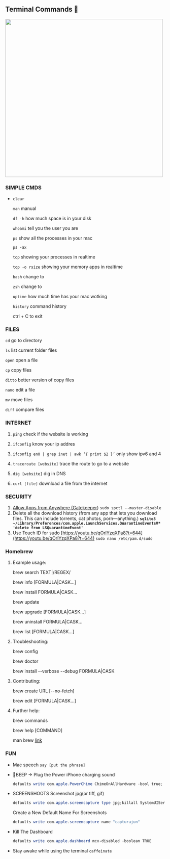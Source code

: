 ## Terminal Commands 📼

 <img src="https://media0.giphy.com/media/Rd7pEbE7rjZz8vySuU/200w.webp?cid=ecf05e4785rhz7hf3ft9pkpaq2f0gd463xmanfhaw74tfu3s&rid=200w.webp&ct=g" width="496" />

### SIMPLE CMDS

- `clear`

  `man` manual

  `df -h` how much space is in your disk

  `whoami` tell you the user you are

  `ps` show all the processes in your mac

  `ps -ax`

  `top` showing your processes in realtime

  `top -o rsize` showing your memory apps in realtime

  `bash` change to

  `zsh` change to

  `uptime` how much time has your mac wotking

  `history` command history

  ctrl + C to exit

### FILES

`cd` go to directory

`ls` list current folder files

`open` open a file

`cp` copy files

`ditto` better version of copy files

`nano` edit a file

`mv` move files

`diff` compare files

### INTERNET

1. `ping` check if the website is working

1. `ifconfig` know your ip addres

1. `ifconfig en0 | grep inet | awk ‘{ print $2 }’` only show ipv6 and 4

1. `traceroute [website]` trace the route to go to a website

1. `dig [website]` dig in DNS

1. `curl [file]` download a file from the internet

### SECURITY

1. [Allow Apps from Anywhere (Gatekeeper](http://osxdaily.com/2016/09/27/allow-apps-from-anywhere-macos-gatekeeper/))
   `sudo spctl --master-disable`
1. Delete all the download history (from any app that lets you download files. This can include torrents, cat photos, porn—anything.)
   **`sqlite3 ~/Library/Preferences/com.apple.LaunchServices.QuarantineEventsV* 'delete from LSQuarantineEvent'`**
1. Use Touch ID for sudo
   [https://youtu.be/qOrlYzqXPa8?t=644](https://youtu.be/qOrlYzqXPa8?t=644)
   `sudo nano /etc/pam.d/sudo`

### Homebrew

1. Example usage:

   brew search TEXT|/REGEX/

   brew info [FORMULA|CASK...]

   brew install FORMULA|CASK...

   brew update

   brew upgrade [FORMULA|CASK...]

   brew uninstall FORMULA|CASK...

   brew list [FORMULA|CASK...]

1. Troubleshooting:

   brew config

   brew doctor

   brew install --verbose --debug FORMULA|CASK

1. Contributing:

   brew create URL [--no-fetch]

   brew edit [FORMULA|CASK...]

1. Further help:

   brew commands

   brew help [COMMAND]

   man brew [link](https://docs.brew.sh)

### FUN

- Mac speech
  `say [put the phrase]`
- 🔋BEEP → Plug the Power
  iPhone charging sound

  ```powershell
  defaults write com.apple.PowerChime ChimeOnAllHardware -bool true; open /System/Library/CoreServices/PowerChime.app
  ```

- SCREENSHOOTS
  Screenshot jpg(or tiff, gif)

  ```powershell
  defaults write com.apple.screencapture type jpg;killall SystemUIServer
  ```

  Create a New Default Name For Screenshots

  ```powershell
  defaults write com.apple.screencapture name "capturajun"
  ```

- Kill The Dashboard

  ```powershell
  defaults write com.apple.dashboard mcx-disabled -boolean TRUE
  ```

- Stay awake while using the terminal
  `caffeinate`
